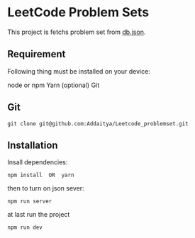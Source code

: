 # LeetCode Problem Sets

This project is fetchs problem set from [db.json](./db.json).

## Requirement
Following thing must be installed on your device:

node or npm
Yarn (optional)
Git

## Git 
```
git clone git@github.com:Addaitya/Leetcode_problemset.git
```

## Installation
Insall dependencies:
```
npm install  OR  yarn
```
then to turn on json sever:
```
npm run server
```
at last run the project
```
npm run dev
```